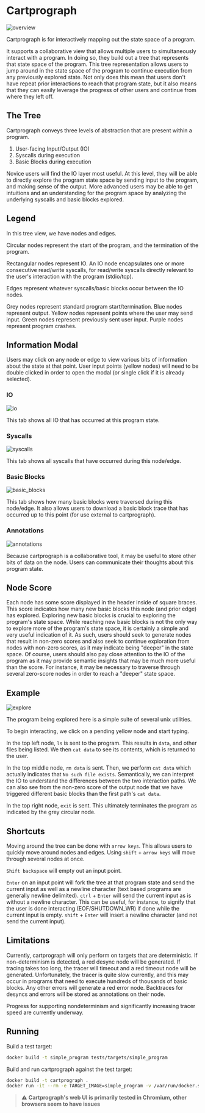 # Cartprograph

![overview](/docs/images/cartprograph_overview.png)

Cartprograph is for interactively mapping out the state space of a program.

It supports a collaborative view that allows multiple users to simultaneously interact with a program.
In doing so, they build out a tree that represents that state space of the program.
This tree representation allows users to jump around in the state space of the program to continue execution from any previously explored state.
Not only does this mean that users don't have repeat prior interactions to reach that program state, but it also means that they can easily leverage the progress of other users and continue from where they left off.

## The Tree

Cartprograph conveys three levels of abstraction that are present within a program.
1. User-facing Input/Output (IO)
2. Syscalls during execution
3. Basic Blocks during execution

Novice users will find the IO layer most useful.
At this level, they will be able to directly explore the program state space by sending input to the program, and making sense of the output.
More advanced users may be able to get intuitions and an understanding for the program space by analyzing the underlying syscalls and basic blocks explored.

## Legend

In this tree view, we have nodes and edges.

Circular nodes represent the start of the program, and the termination of the program.

Rectangular nodes represent IO.
An IO node encapsulates one or more consecutive read/write syscalls, for read/write syscalls directly relevant to the user's interaction with the program (stdio/tcp).

Edges represent whatever syscalls/basic blocks occur between the IO nodes.

Grey nodes represent standard program start/termination.
Blue nodes represent output.
Yellow nodes represent points where the user may send input.
Green nodes represent previously sent user input.
Purple nodes represent program crashes.

## Information Modal

Users may click on any node or edge to view various bits of information about the state at that point.
User input points (yellow nodes) will need to be double clicked in order to open the modal (or single click if it is already selected).

### IO

![io](/docs/images/cartprograph_io.png)

This tab shows all IO that has occurred at this program state.

### Syscalls

![syscalls](/docs/images/cartprograph_syscalls.png)

This tab shows all syscalls that have occurred during this node/edge.

### Basic Blocks

![basic_blocks](/docs/images/cartprograph_basic_blocks.png)

This tab shows how many basic blocks were traversed during this node/edge.
It also allows users to download a basic block trace that has occurred up to this point (for use external to cartprograph).

### Annotations

![annotations](/docs/images/cartprograph_annotations.png)

Because cartprograph is a collaborative tool, it may be useful to store other bits of data on the node.
Users can communicate their thoughts about this program state.

## Node Score

Each node has some score displayed in the header inside of square braces.
This score indicates how many new basic blocks this node (and prior edge) has explored.
Exploring new basic blocks is crucial to exploring the program's state space.
While reaching new basic blocks is not the only way to explore more of the program's state space, it is certainly a simple and very useful indication of it.
As such, users should seek to generate nodes that result in non-zero scores and also seek to continue exploration from nodes with non-zero scores, as it may indicate being "deeper" in the state space.
Of course, users should also pay close attention to the IO of the program as it may provide semantic insights that may be much more useful than the score.
For instance, it may be necessary to traverse through several zero-score nodes in order to reach a "deeper" state space.

## Example

![explore](/docs/images/cartprograph_explore.png)

The program being explored here is a simple suite of several unix utilities.

To begin interacting, we click on a pending yellow node and start typing.

In the top left node, `ls` is sent to the program. This results in `data`, and other files being listed. We then `cat data` to see its contents, which is returned to the user.

In the top middle node, `rm data` is sent. Then, we perform `cat data` which actually indicates that `No such file exists`. Semantically, we can interpret the IO to understand the differences between the two interaction paths. We can also see from the non-zero score of the output node that we have triggered different basic blocks than the first path's `cat data`.

In the top right node, `exit` is sent. This ultimately terminates the program as indicated by the grey circular node.

## Shortcuts

Moving around the tree can be done with `arrow keys`.
This allows users to quickly move around nodes and edges.
Using `shift` + `arrow keys` will move through several nodes at once.

`Shift backspace` will empty out an input point.

`Enter` on an input point will fork the tree at that program state and send the current input as well as a newline character (text based programs are generally newline delimited).
`ctrl` + `Enter` will send the current input as is without a newline character. This can be useful, for instance, to signify that the user is done interacting (EOF/SHUTDOWN_WR) if done while the current input is empty.
`shift` + `Enter` will insert a newline character (and not send the current input).

## Limitations

Currently, cartprograph will only perform on targets that are deterministic.
If non-determinism is detected, a red desync node will be generated.
If tracing takes too long, the tracer will timeout and a red timeout node will be generated. Unfortunately, the tracer is quite slow currently, and this may occur in programs that need to execute hundreds of thousands of basic blocks. Any other errors will generate a red error node. Backtraces for desyncs and errors will be stored as annotations on their node.

Progress for supporting nondeterminism and significantly increasing tracer speed are currently underway.

## Running

Build a test target:

```sh
docker build -t simple_program tests/targets/simple_program
```

Build and run cartprograph against the test target:

```sh
docker build -t cartprograph .
docker run -it --rm -e TARGET_IMAGE=simple_program -v /var/run/docker.sock:/var/run/docker.sock -p 4242:4242 cartprograph
```

> :warning: **Cartprograph's web UI is primarily tested in Chromium, other browsers seem to have issues**